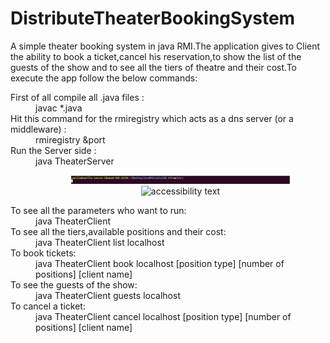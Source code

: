# DistributeTheaterBookingSystem

<p>A simple theater booking system in java RMI.The application gives to Client the ability to book a ticket,cancel his reservation,to show the list of the guests of the show and to see all the tiers of theatre and their cost.To execute the app follow the below commands:</p>
 <dl>
 <dt>First of all compile all .java files :</dt>
  <dd>javac *.java</dd>
 
 <dt>Hit this command for the rmiregistry which acts as a dns server (or a middleware) :</dt>
 <dd>rmiregistry &port</dd>
 
 <dt>Run the Server side :</dt>
 <dd>java TheaterServer<p align="center">
  <img src="screenshots/1.jpg" width="350">
  <img src="your_relative_path_here_number_2_large_name" width="350" alt="accessibility text">
</p></dd>

  <dt> To see all the parameters who want to run:<dt>
  <dd>java TheaterClient<dd>
 
  <dt> To see all the tiers,available positions and their cost:</dt>
  <dd>java TheaterClient list localhost<dd>
 
  <dt> To book tickets:</dt>
  <dd>java TheaterClient book localhost [position type] [number of positions]  [client name]</dd>
 
  <dt> To see the guests of the show:</dt>
  <dd>java TheaterClient guests localhost</dd>
 
  <dt> To cancel a ticket:</dt>
  <dd>java TheaterClient cancel localhost [position type]  [number of positions] [client name]</dd>
 </dl>
